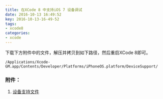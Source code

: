```yaml
---
title: 在XCode 8 中支持iOS 7 设备调试
date: 2016-10-13 16:49:52
key: 2016-10-13-16-49-52
tags:
- xcode8
categories:
- xcode
---
```


下载下方附件中的文件，解压并拷贝到如下路径，然后重启XCode 8即可。

`/Applications/Xcode-GM.app/Contents/Developer/Platforms/iPhoneOS.platform/DeviceSupport/`

### 附件：

1. [设备支持文件](/assets/dl/xcode8-ios7.zip)
